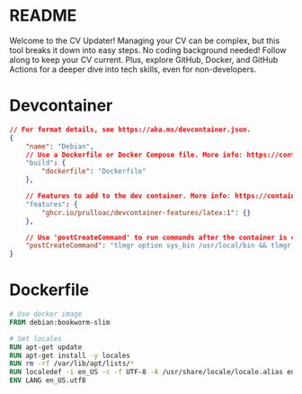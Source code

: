 # README
Welcome to the CV Updater! 
Managing your CV can be complex, but this tool breaks it down into easy steps. No coding background needed! Follow along to keep your CV current. Plus, explore GitHub, Docker, and GitHub Actions for a deeper dive into tech skills, even for non-developers.

# Devcontainer
```json
// For format details, see https://aka.ms/devcontainer.json. 
{
	"name": "Debian",
	// Use a Dockerfile or Docker Compose file. More info: https://containers.dev/guide/dockerfile
	"build": {
		"dockerfile": "Dockerfile"
	},

	// Features to add to the dev container. More info: https://containers.dev/features.
	"features": {
		"ghcr.io/prulloac/devcontainer-features/latex:1": {}
	},

	// Use 'postCreateCommand' to run commands after the container is created.
	"postCreateCommand": "tlmgr option sys_bin /usr/local/bin && tlmgr path add"
}
```

# Dockerfile
```Dockerfile
# Use docker image
FROM debian:bookworm-slim

# Set locales
RUN apt-get update 
RUN apt-get install -y locales
RUN rm -rf /var/lib/apt/lists/* 
RUN localedef -i en_US -c -f UTF-8 -A /usr/share/locale/locale.alias en_US.UTF-8
ENV LANG en_US.utf8
```